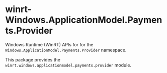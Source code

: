 <!-- warning: Please don't edit this file. It was automatically generated. -->

# winrt-Windows.ApplicationModel.Payments.Provider

Windows Runtime (WinRT) APIs for for the `Windows.ApplicationModel.Payments.Provider` namespace.

This package provides the `winrt.windows.applicationmodel.payments.provider` module.
